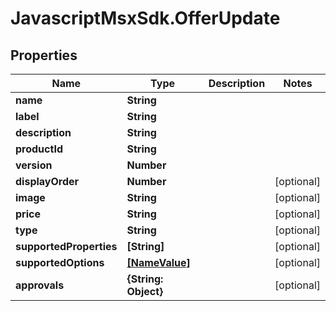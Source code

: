 # JavascriptMsxSdk.OfferUpdate

## Properties

Name | Type | Description | Notes
------------ | ------------- | ------------- | -------------
**name** | **String** |  | 
**label** | **String** |  | 
**description** | **String** |  | 
**productId** | **String** |  | 
**version** | **Number** |  | 
**displayOrder** | **Number** |  | [optional] 
**image** | **String** |  | [optional] 
**price** | **String** |  | [optional] 
**type** | **String** |  | [optional] 
**supportedProperties** | **[String]** |  | [optional] 
**supportedOptions** | [**[NameValue]**](NameValue.md) |  | [optional] 
**approvals** | **{String: Object}** |  | [optional] 


